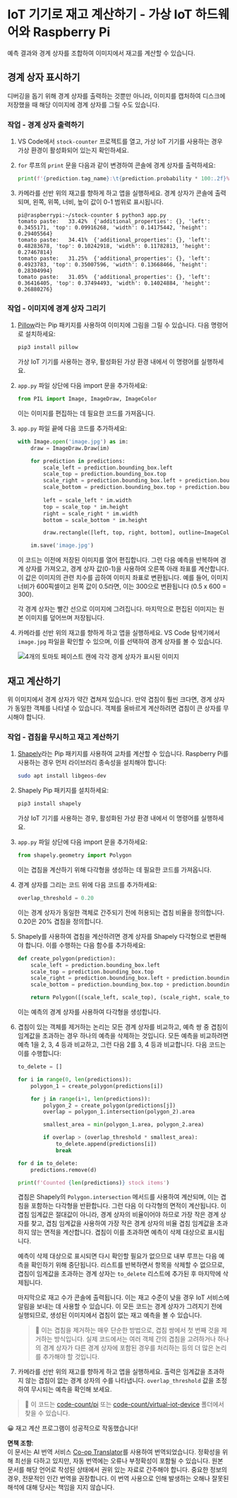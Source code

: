 <!--
CO_OP_TRANSLATOR_METADATA:
{
  "original_hash": "9c4320311c0f2c1884a6a21265d98a51",
  "translation_date": "2025-08-24T21:13:27+00:00",
  "source_file": "5-retail/lessons/2-check-stock-device/single-board-computer-count-stock.md",
  "language_code": "ko"
}
-->
# IoT 기기로 재고 계산하기 - 가상 IoT 하드웨어와 Raspberry Pi

예측 결과와 경계 상자를 조합하여 이미지에서 재고를 계산할 수 있습니다.

## 경계 상자 표시하기

디버깅을 돕기 위해 경계 상자를 출력하는 것뿐만 아니라, 이미지를 캡처하여 디스크에 저장했을 때 해당 이미지에 경계 상자를 그릴 수도 있습니다.

### 작업 - 경계 상자 출력하기

1. VS Code에서 `stock-counter` 프로젝트를 열고, 가상 IoT 기기를 사용하는 경우 가상 환경이 활성화되어 있는지 확인하세요.

1. `for` 루프의 `print` 문을 다음과 같이 변경하여 콘솔에 경계 상자를 출력하세요:

    ```python
    print(f'{prediction.tag_name}:\t{prediction.probability * 100:.2f}%\t{prediction.bounding_box}')
    ```

1. 카메라를 선반 위의 재고를 향하게 하고 앱을 실행하세요. 경계 상자가 콘솔에 출력되며, 왼쪽, 위쪽, 너비, 높이 값이 0-1 범위로 표시됩니다.

    ```output
    pi@raspberrypi:~/stock-counter $ python3 app.py 
    tomato paste:   33.42%  {'additional_properties': {}, 'left': 0.3455171, 'top': 0.09916268, 'width': 0.14175442, 'height': 0.29405564}
    tomato paste:   34.41%  {'additional_properties': {}, 'left': 0.48283678, 'top': 0.10242918, 'width': 0.11782813, 'height': 0.27467814}
    tomato paste:   31.25%  {'additional_properties': {}, 'left': 0.4923783, 'top': 0.35007596, 'width': 0.13668466, 'height': 0.28304994}
    tomato paste:   31.05%  {'additional_properties': {}, 'left': 0.36416405, 'top': 0.37494493, 'width': 0.14024884, 'height': 0.26880276}
    ```

### 작업 - 이미지에 경계 상자 그리기

1. [Pillow](https://pypi.org/project/Pillow/)라는 Pip 패키지를 사용하여 이미지에 그림을 그릴 수 있습니다. 다음 명령어로 설치하세요:

    ```sh
    pip3 install pillow
    ```

    가상 IoT 기기를 사용하는 경우, 활성화된 가상 환경 내에서 이 명령어를 실행하세요.

1. `app.py` 파일 상단에 다음 import 문을 추가하세요:

    ```python
    from PIL import Image, ImageDraw, ImageColor
    ```

    이는 이미지를 편집하는 데 필요한 코드를 가져옵니다.

1. `app.py` 파일 끝에 다음 코드를 추가하세요:

    ```python
    with Image.open('image.jpg') as im:
        draw = ImageDraw.Draw(im)
    
        for prediction in predictions:
            scale_left = prediction.bounding_box.left
            scale_top = prediction.bounding_box.top
            scale_right = prediction.bounding_box.left + prediction.bounding_box.width
            scale_bottom = prediction.bounding_box.top + prediction.bounding_box.height
            
            left = scale_left * im.width
            top = scale_top * im.height
            right = scale_right * im.width
            bottom = scale_bottom * im.height
    
            draw.rectangle([left, top, right, bottom], outline=ImageColor.getrgb('red'), width=2)
    
        im.save('image.jpg')
    ```

    이 코드는 이전에 저장된 이미지를 열어 편집합니다. 그런 다음 예측을 반복하며 경계 상자를 가져오고, 경계 상자 값(0-1)을 사용하여 오른쪽 아래 좌표를 계산합니다. 이 값은 이미지의 관련 치수를 곱하여 이미지 좌표로 변환됩니다. 예를 들어, 이미지 너비가 600픽셀이고 왼쪽 값이 0.5라면, 이는 300으로 변환됩니다 (0.5 x 600 = 300).

    각 경계 상자는 빨간 선으로 이미지에 그려집니다. 마지막으로 편집된 이미지는 원본 이미지를 덮어쓰며 저장됩니다.

1. 카메라를 선반 위의 재고를 향하게 하고 앱을 실행하세요. VS Code 탐색기에서 `image.jpg` 파일을 확인할 수 있으며, 이를 선택하여 경계 상자를 볼 수 있습니다.

    ![4개의 토마토 페이스트 캔에 각각 경계 상자가 표시된 이미지](../../../../../translated_images/rpi-stock-with-bounding-boxes.b5540e2ecb7cd49f1271828d3be412671d950e87625c5597ea97c90f11e01097.ko.jpg)

## 재고 계산하기

위 이미지에서 경계 상자가 약간 겹쳐져 있습니다. 만약 겹침이 훨씬 크다면, 경계 상자가 동일한 객체를 나타낼 수 있습니다. 객체를 올바르게 계산하려면 겹침이 큰 상자를 무시해야 합니다.

### 작업 - 겹침을 무시하고 재고 계산하기

1. [Shapely](https://pypi.org/project/Shapely/)라는 Pip 패키지를 사용하여 교차를 계산할 수 있습니다. Raspberry Pi를 사용하는 경우 먼저 라이브러리 종속성을 설치해야 합니다:

    ```sh
    sudo apt install libgeos-dev
    ```

1. Shapely Pip 패키지를 설치하세요:

    ```sh
    pip3 install shapely
    ```

    가상 IoT 기기를 사용하는 경우, 활성화된 가상 환경 내에서 이 명령어를 실행하세요.

1. `app.py` 파일 상단에 다음 import 문을 추가하세요:

    ```python
    from shapely.geometry import Polygon
    ```

    이는 겹침을 계산하기 위해 다각형을 생성하는 데 필요한 코드를 가져옵니다.

1. 경계 상자를 그리는 코드 위에 다음 코드를 추가하세요:

    ```python
    overlap_threshold = 0.20
    ```

    이는 경계 상자가 동일한 객체로 간주되기 전에 허용되는 겹침 비율을 정의합니다. 0.20은 20% 겹침을 정의합니다.

1. Shapely를 사용하여 겹침을 계산하려면 경계 상자를 Shapely 다각형으로 변환해야 합니다. 이를 수행하는 다음 함수를 추가하세요:

    ```python
    def create_polygon(prediction):
        scale_left = prediction.bounding_box.left
        scale_top = prediction.bounding_box.top
        scale_right = prediction.bounding_box.left + prediction.bounding_box.width
        scale_bottom = prediction.bounding_box.top + prediction.bounding_box.height
    
        return Polygon([(scale_left, scale_top), (scale_right, scale_top), (scale_right, scale_bottom), (scale_left, scale_bottom)])
    ```

    이는 예측의 경계 상자를 사용하여 다각형을 생성합니다.

1. 겹침이 있는 객체를 제거하는 논리는 모든 경계 상자를 비교하고, 예측 쌍 중 겹침이 임계값을 초과하는 경우 하나의 예측을 삭제하는 것입니다. 모든 예측을 비교하려면 예측 1을 2, 3, 4 등과 비교하고, 그런 다음 2를 3, 4 등과 비교합니다. 다음 코드는 이를 수행합니다:

    ```python
    to_delete = []

    for i in range(0, len(predictions)):
        polygon_1 = create_polygon(predictions[i])
    
        for j in range(i+1, len(predictions)):
            polygon_2 = create_polygon(predictions[j])
            overlap = polygon_1.intersection(polygon_2).area

            smallest_area = min(polygon_1.area, polygon_2.area)
    
            if overlap > (overlap_threshold * smallest_area):
                to_delete.append(predictions[i])
                break
    
    for d in to_delete:
        predictions.remove(d)

    print(f'Counted {len(predictions)} stock items')
    ```

    겹침은 Shapely의 `Polygon.intersection` 메서드를 사용하여 계산되며, 이는 겹침을 포함하는 다각형을 반환합니다. 그런 다음 이 다각형의 면적이 계산됩니다. 이 겹침 임계값은 절대값이 아니라, 경계 상자의 비율이어야 하므로 가장 작은 경계 상자를 찾고, 겹침 임계값을 사용하여 가장 작은 경계 상자의 비율 겹침 임계값을 초과하지 않는 면적을 계산합니다. 겹침이 이를 초과하면 예측이 삭제 대상으로 표시됩니다.

    예측이 삭제 대상으로 표시되면 다시 확인할 필요가 없으므로 내부 루프는 다음 예측을 확인하기 위해 중단됩니다. 리스트를 반복하면서 항목을 삭제할 수 없으므로, 겹침이 임계값을 초과하는 경계 상자는 `to_delete` 리스트에 추가된 후 마지막에 삭제됩니다.

    마지막으로 재고 수가 콘솔에 출력됩니다. 이는 재고 수준이 낮을 경우 IoT 서비스에 알림을 보내는 데 사용할 수 있습니다. 이 모든 코드는 경계 상자가 그려지기 전에 실행되므로, 생성된 이미지에서 겹침이 없는 재고 예측을 볼 수 있습니다.

    > 💁 이는 겹침을 제거하는 매우 단순한 방법으로, 겹침 쌍에서 첫 번째 것을 제거하는 방식입니다. 실제 코드에서는 여러 객체 간의 겹침을 고려하거나 하나의 경계 상자가 다른 경계 상자에 포함된 경우를 처리하는 등의 더 많은 논리를 추가해야 할 것입니다.

1. 카메라를 선반 위의 재고를 향하게 하고 앱을 실행하세요. 출력은 임계값을 초과하지 않는 겹침이 없는 경계 상자의 수를 나타냅니다. `overlap_threshold` 값을 조정하여 무시되는 예측을 확인해 보세요.

> 💁 이 코드는 [code-count/pi](../../../../../5-retail/lessons/2-check-stock-device/code-count/pi) 또는 [code-count/virtual-iot-device](../../../../../5-retail/lessons/2-check-stock-device/code-count/virtual-iot-device) 폴더에서 찾을 수 있습니다.

😀 재고 계산 프로그램이 성공적으로 작동했습니다!

**면책 조항**:  
이 문서는 AI 번역 서비스 [Co-op Translator](https://github.com/Azure/co-op-translator)를 사용하여 번역되었습니다. 정확성을 위해 최선을 다하고 있지만, 자동 번역에는 오류나 부정확성이 포함될 수 있습니다. 원본 문서를 해당 언어로 작성된 상태에서 권위 있는 자료로 간주해야 합니다. 중요한 정보의 경우, 전문적인 인간 번역을 권장합니다. 이 번역 사용으로 인해 발생하는 오해나 잘못된 해석에 대해 당사는 책임을 지지 않습니다.